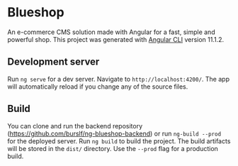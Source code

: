 # Blueshop
An e-commerce CMS solution made with Angular for a fast, simple and powerful shop.
This project was generated with [Angular CLI](https://github.com/angular/angular-cli) version 11.1.2.

## Development server

Run `ng serve` for a dev server. Navigate to `http://localhost:4200/`. The app will automatically reload if you change any of the source files.

## Build

You can clone and run the backend repository (https://github.com/burslf/ng-blueshop-backend) or run `ng-build --prod` for the deployed server.
Run `ng build` to build the project. The build artifacts will be stored in the `dist/` directory. Use the `--prod` flag for a production build.
